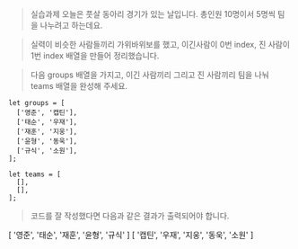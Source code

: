 > 실습과제
> 오늘은 풋살 동아리 경기가 있는 날입니다. 총인원 10명이서 5명씩 팀을 나누려고 하는데요.

> 실력이 비슷한 사람들끼리 가위바위보를 했고, 이긴사람이 0번 index, 진 사람이 1번 index 배열을 만들어 정리했습니다.

> 다음 groups 배열을 가지고, 이긴 사람끼리 그리고 진 사람끼리 팀을 나눠 teams 배열을 완성해 주세요.

```
let groups = [
  ['영준', '캡틴'], 
  ['태순', '우재'],
  ['재훈', '지웅'],
  ['윤형', '동욱'],
  ['규식', '소원'],
];

let teams = [
  [],
  [],
];
```

> 코드를 잘 작성했다면 다음과 같은 결과가 출력되어야 합니다.

[ '영준', '태순', '재훈', '윤형', '규식' ]
[ '캡틴', '우재', '지웅', '동욱', '소원' ]